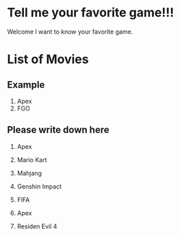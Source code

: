 
# Tell me your favorite game!!!
Welcome I want to know your favorite game.


# List of Movies
## Example
1.  Apex
2.  FGO
## Please write down here
1. Apex
2. Mario Kart
3. Mahjang





4. Genshin Impact
5. FIFA
6. Apex
7. Residen Evil 4

